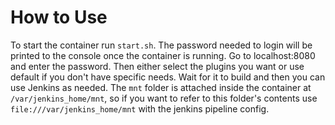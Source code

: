 # How to Use
To start the container run `start.sh`.  The password needed to login will be printed to the console once the container is running.
Go to localhost:8080 and enter the password.  Then either select the plugins you want or use default if you don't have specific needs.
Wait for it to build and then you can use Jenkins as needed.  The `mnt` folder is attached inside the container at `/var/jenkins_home/mnt`, so if you want to refer to this folder's contents use `file:///var/jenkins_home/mnt` with the jenkins pipeline config.